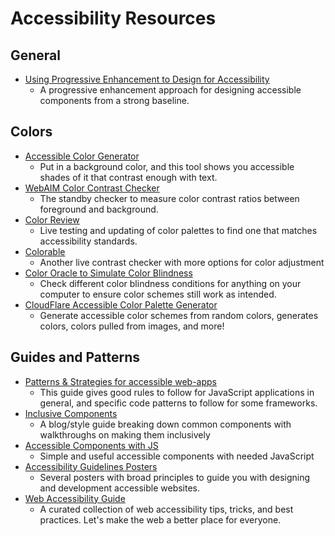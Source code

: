 # Accessibility Resources

## General

* [Using Progressive Enhancement to Design for Accessibility](https://www.sitepen.com/blog/using-progressive-enhancement-to-design-for-accessibility/)
  * A progressive enhancement approach for designing accessible components from a strong baseline.

## Colors

* [Accessible Color Generator](https://learnui.design/tools/accessible-color-generator.html)
  * Put in a background color, and this tool shows you accessible shades of it that contrast enough with text.
* [WebAIM Color Contrast Checker](https://webaim.org/resources/contrastchecker/)
  * The standby checker to measure color contrast ratios between foreground and background.
* [Color Review](https://color.review/)
  * Live testing and updating of color palettes to find one that matches accessibility standards.
* [Colorable](http://jxnblk.com/colorable/demos/text/)
  * Another live contrast checker with more options for color adjustment
* [Color Oracle to Simulate Color Blindness](https://colororacle.org/)
  * Check different color blindness conditions for anything on your computer to ensure color schemes still work as intended.
* [CloudFlare Accessible Color Palette Generator](https://cloudflare.design/color/)
  * Generate accessible color schemes from random colors, generates colors, colors pulled from images, and more!

## Guides and Patterns

* [Patterns & Strategies for accessible web-apps](https://accessible-app.com/)
  * This guide gives good rules to follow for JavaScript applications in general, and specific code patterns to follow for some frameworks.
* [Inclusive Components](https://inclusive-components.design/)
  * A blog/style guide breaking down common components with walkthroughs on making them inclusively
* [Accessible Components with JS](https://github.com/scottaohara/accessible_components)
  * Simple and useful accessible components with needed JavaScript
* [Accessibility Guidelines Posters](https://github.com/UKHomeOffice/posters/blob/master/accessibility/dos-donts/posters_en-UK/accessibility-posters-set.pdf)
  * Several posters with broad principles to guide you with designing and development accessible websites.
* [Web Accessibility Guide](https://webaccessibility.guide/)
  * A curated collection of web accessibility tips, tricks, and best practices.
Let's make the web a better place for everyone.

